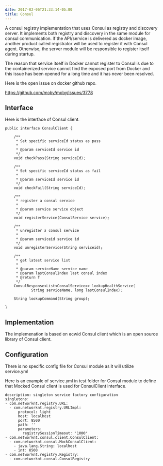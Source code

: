 ```yaml
---
date: 2017-02-06T21:33:14-05:00
title: Consul
---
```


A consul registry implementation that uses Consul as registry and discovery
server. It implements both registry and discovery in the same module for
consul communication. If the API/service is delivered as docker image, another
product called registrator will be used to register it with Consul agent.
Otherwise, the server module will be responsible to register itself during
startup.

The reason that service itself in Docker cannot register to Consul is due to
the containerized service cannot find the exposed port from Docker and this
issue has been opened for a long time and it has never been resolved. 

Here is the open issue on docker github repo.

https://github.com/moby/moby/issues/3778

## Interface

Here is the interface of Consul client. 

```
public interface ConsulClient {

	/**
	 * Set specific serviceId status as pass
	 *
	 * @param serviceId service id
	 */
	void checkPass(String serviceId);

	/**
	 * Set specific serviceId status as fail
	 *
	 * @param serviceId service id
	 */
	void checkFail(String serviceId);

	/**
	 * register a consul service
	 *
	 * @param service service object
	 */
	void registerService(ConsulService service);

	/**
	 * unregister a consul service
	 *
	 * @param serviceid service id
	 */
	void unregisterService(String serviceid);

	/**
	 * get latest service list
	 *
	 * @param serviceName service name
	 * @param lastConsulIndex last consul index
	 * @return T
	 */
	ConsulResponse<List<ConsulService>> lookupHealthService(
			String serviceName, long lastConsulIndex);

	String lookupCommand(String group);

}

```

## Implementation

The implemenation is based on ecwid Consul client which is an open source library
of Consul client.

## Configuration

There is no specific config file for Consul module as it will utilize service.yml

Here is an example of service.yml in test folder for Consul module to define that
Mocked Consul client is used for ConsulClient interface.

```
description: singleton service factory configuration
singletons:
- com.networknt.registry.URL:
  - com.networknt.registry.URLImpl:
      protocol: light
      host: localhost
      port: 8500
      path: ''
      parameters:
        registrySessionTimeout: '1000'
- com.networknt.consul.client.ConsulClient:
  - com.networknt.consul.MockConsulClient:
    - java.lang.String: localhost
    - int: 8500
- com.networknt.registry.Registry:
  - com.networknt.consul.ConsulRegistry

```
